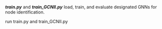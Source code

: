 
_**train.py**_ and _**train_GCNII.py**_ load, train, and evaluate designated GNNs for node identification. 

run train.py and train_GCNII.py